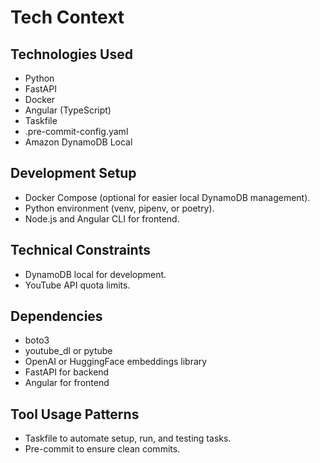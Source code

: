 # Tech Context

## Technologies Used

- Python
- FastAPI
- Docker
- Angular (TypeScript)
- Taskfile
- .pre-commit-config.yaml
- Amazon DynamoDB Local

## Development Setup

- Docker Compose (optional for easier local DynamoDB management).
- Python environment (venv, pipenv, or poetry).
- Node.js and Angular CLI for frontend.

## Technical Constraints

- DynamoDB local for development.
- YouTube API quota limits.

## Dependencies

- boto3
- youtube_dl or pytube
- OpenAI or HuggingFace embeddings library
- FastAPI for backend
- Angular for frontend

## Tool Usage Patterns

- Taskfile to automate setup, run, and testing tasks.
- Pre-commit to ensure clean commits.
